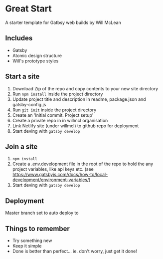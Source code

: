 # Great Start

A starter template for Gatbsy web builds by Will McLean

## Includes

- Gatsby
- Atomic design structure
- Will's prototype styles

## Start a site

1. Download Zip of the repo and copy contents to your new site directory
1. Run `npm install` inside the project directory
1. Update project title and description in readme, package.json and gatsby-config.js
1. Run `git init` inside the project directory
1. Create an 'Initial commit. Project setup'
1. Create a private repo in in willmcl organisation
1. Link Netlify site (under willmcl) to github repo for deployment
1. Start deving with `gatsby develop`

## Join a site

1. `npm install`
1. Create a .env.development file in the root of the repo to hold the any project variables, like api keys etc. (see https://www.gatsbyjs.com/docs/how-to/local-development/environment-variables/)
1. Start deving with `gatsby develop`

## Deployment

Master branch set to auto deploy to <insert url here>

## Things to remember

- Try something new
- Keep it simple
- Done is better than perfect... ie. don't worry, just get it done!

